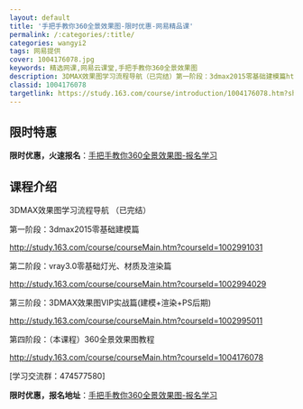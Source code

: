 ```yaml
---
layout: default
title: '手把手教你360全景效果图-限时优惠-网易精品课'
permalink: /:categories/:title/
categories: wangyi2
tags: 网易提供
cover: 1004176078.jpg
keywords: 精选网课,网易云课堂,手把手教你360全景效果图
description: 3DMAX效果图学习流程导航（已完结）第一阶段：3dmax2015零基础建模篇http://study.163.com/
classid: 1004176078
targetlink: https://study.163.com/course/introduction/1004176078.htm?share=1&shareId=1025206652&utm_campaign=share&utm_medium=iphoneShare&utm_source=&utm_u=1025206652
---
```


## 限时特惠

**限时优惠，火速报名**：[手把手教你360全景效果图-报名学习](https://study.163.com/course/introduction/1004176078.htm?share=1&shareId=1025206652&utm_campaign=share&utm_medium=iphoneShare&utm_source=&utm_u=1025206652)

## 课程介绍

3DMAX效果图学习流程导航 （已完结） 

第一阶段：3dmax2015零基础建模篇

http://study.163.com/course/courseMain.htm?courseId=1002991031

第二阶段：vray3.0零基础灯光、材质及渲染篇  

http://study.163.com/course/courseMain.htm?courseId=1002994029

第三阶段：3DMAX效果图VIP实战篇(建模+渲染+PS后期)

http://study.163.com/course/courseMain.htm?courseId=1002995011

第四阶段：（本课程）360全景效果图教程

http://study.163.com/course/courseMain.htm?courseId=1004176078

[学习交流群：474577580]

**限时优惠，报名地址**：[手把手教你360全景效果图-报名学习](https://study.163.com/course/introduction/1004176078.htm?share=1&shareId=1025206652&utm_campaign=share&utm_medium=iphoneShare&utm_source=&utm_u=1025206652)

